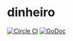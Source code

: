 # dinheiro


[![Circle CI](https://circleci.com/gh/martinusso/dinheiro/tree/master.svg?style=shield&circle-token=:circle-token)](https://circleci.com/gh/martinusso/dinheiro/tree/master)
[![GoDoc](https://godoc.org/github.com/martinusso/dinheiro?status.svg)](https://godoc.org/github.com/martinusso/dinheiro)


